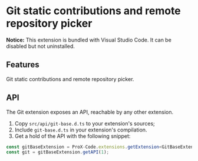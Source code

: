 # Git static contributions and remote repository picker

**Notice:** This extension is bundled with Visual Studio Code. It can be disabled but not uninstalled.

## Features

Git static contributions and remote repository picker.

## API

The Git extension exposes an API, reachable by any other extension.

1. Copy `src/api/git-base.d.ts` to your extension's sources;
2. Include `git-base.d.ts` in your extension's compilation.
3. Get a hold of the API with the following snippet:

 ```ts
 const gitBaseExtension = ProX-Code.extensions.getExtension<GitBaseExtension>('ProX-Code.git-base').exports;
 const git = gitBaseExtension.getAPI(1);

 ```
